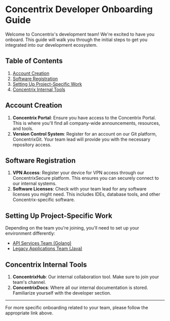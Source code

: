 # Concentrix Developer Onboarding Guide

Welcome to Concentrix's development team! We're excited to have you onboard. This guide will walk you through the initial steps to get you integrated into our development ecosystem.

## Table of Contents

1. [Account Creation](#account-creation)
2. [Software Registration](#software-registration)
3. [Setting Up Project-Specific Work](#setting-up-project-specific-work)
4. [Concentrix Internal Tools](#concentrix-internal-tools)

## Account Creation

1. **Concentrix Portal**: Ensure you have access to the Concentrix Portal. This is where you'll find all company-wide announcements, resources, and tools.
2. **Version Control System**: Register for an account on our Git platform, ConcentrixGit. Your team lead will provide you with the necessary repository access.

## Software Registration

1. **VPN Access**: Register your device for VPN access through our ConcentrixSecure platform. This ensures you can securely connect to our internal systems.
2. **Software Licenses**: Check with your team lead for any software licenses you might need. This includes IDEs, database tools, and other Concentrix-specific software.

## Setting Up Project-Specific Work

Depending on the team you're joining, you'll need to set up your environment differently:

- [API Services Team (Golang)](/golang-onboarding.md)
- [Legacy Applications Team (Java)](https://example.org)

## Concentrix Internal Tools

1. **ConcentrixHub**: Our internal collaboration tool. Make sure to join your team's channel.
2. **ConcentrixDocs**: Where all our internal documentation is stored. Familiarize yourself with the developer section.

---

For more specific onboarding related to your team, please follow the appropriate link above.